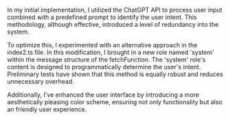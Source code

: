 In my initial implementation, I utilized the ChatGPT API to process user input combined with a predefined prompt to identify the user intent. This methodology, although effective, introduced a level of redundancy into the system.

To optimize this, I experimented with an alternative approach in the index2.ts file. In this modification, I brought in a new role named 'system' within the message structure of the fetchFunction. The 'system' role's content is designed to programmatically determine the user's intent. Preliminary tests have shown that this method is equally robust and reduces unnecessary overhead.

Additionally, I've enhanced the user interface by introducing a more aesthetically pleasing color scheme, ensuring not only functionality but also an friendly user experience.